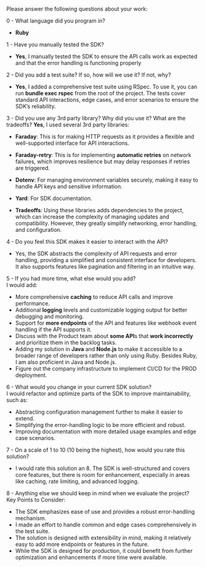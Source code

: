 Please answer the following questions about your work:

0 - What language did you program in?
+ **Ruby**

1 - Have you manually tested the SDK?
+ **Yes**, I manually tested the SDK to ensure the API calls work as expected and that the error handling is functioning properly

2 - Did you add a test suite? If so, how will we use it? If not, why?
+ **Yes**, I added a comprehensive test suite using RSpec. To use it, you can run **bundle exec rspec** from the root of the project. The tests cover standard API interactions, edge cases, and error scenarios to ensure the SDK’s reliability.

3 - Did you use any 3rd party library? Why did you use it? What are the tradeoffs?
**Yes**, I used several 3rd party libraries:
+ **Faraday**: This is for making HTTP requests as it provides a flexible and well-supported interface for API interactions.
+ **Faraday-retry**: This is for implementing **automatic retries** on network failures, which improves resilience but may delay responses if retries are triggered.
+ **Dotenv**: For managing environment variables securely, making it easy to handle API keys and sensitive information.
+ **Yard**: For SDK documentation.

+ **Tradeoffs**: Using these libraries adds dependencies to the project, which can increase the complexity of managing updates and compatibility. However, they greatly simplify networking, error handling, and configuration.

4 - Do you feel this SDK makes it easier to interact with the API?
+ Yes, the SDK abstracts the complexity of API requests and error handling, providing a simplified and consistent interface for developers. It also supports features like pagination and filtering in an intuitive way.

5 - If you had more time, what else would you add? <br>
I would add:
+ More comprehensive **caching** to reduce API calls and improve performance.
+ Additional **logging** levels and customizable logging output for better debugging and monitoring.
+ Support for **more endpoints** of the API and features like webhook event handling if the API supports it.
+ Discuss with the Product team about **some API**s that **work incorrectly** and prioritize them in the backlog tasks.
+ Adding my solution in **Java** and **Node.js** to make it accessible to a broader range of developers rather than only using Ruby. Besides Ruby, I am also proficient in Java and Node.js.
+ Figure out the company infrastructure to implement CI/CD for the PROD deployment.

6 - What would you change in your current SDK solution? <br>
I would refactor and optimize parts of the SDK to improve maintainability, such as:
+ Abstracting configuration management further to make it easier to extend.
+ Simplifying the error-handling logic to be more efficient and robust.
+ Improving documentation with more detailed usage examples and edge case scenarios.

7 - On a scale of 1 to 10 (10 being the highest), how would you rate this solution?
+ I would rate this solution an 8. The SDK is well-structured and covers core features, but there is room for enhancement, especially in areas like caching, rate limiting, and advanced logging.

8 - Anything else we should keep in mind when we evaluate the project? <br>
Key Points to Consider:
+ The SDK emphasizes ease of use and provides a robust error-handling mechanism.
+ I made an effort to handle common and edge cases comprehensively in the test suite.
+ The solution is designed with extensibility in mind, making it relatively easy to add more endpoints or features in the future.
+ While the SDK is designed for production, it could benefit from further optimization and enhancements if more time were available.
